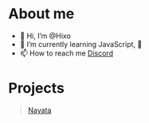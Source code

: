 # About me
- 👋 Hi, I’m @Hixo
- 🌱 I’m currently learning JavaScript, 🐍
- 📫 How to reach me [Discord](https://discordapp.com/users/744179276617613382)

# Projects
> [Nayata](http://dc.nayata.pl)
<!---
Hixo23/Hixo23 is a ✨ special ✨ repository because its `README.md` (this file) appears on your GitHub profile.
You can click the Preview link to take a look at your changes.
--->
